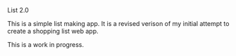 List 2.0

This is a simple list making app.  It is a revised verison of my initial attempt to create a shopping list web app.

This is a work in progress.

